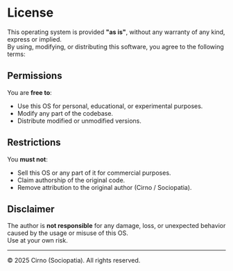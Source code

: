 # License

This operating system is provided **"as is"**, without any warranty of any kind, express or implied.  
By using, modifying, or distributing this software, you agree to the following terms:

## Permissions

You are **free to**:
- Use this OS for personal, educational, or experimental purposes.
- Modify any part of the codebase.
- Distribute modified or unmodified versions.

## Restrictions

You **must not**:
- Sell this OS or any part of it for commercial purposes.
- Claim authorship of the original code.
- Remove attribution to the original author (Cirno / Sociopatia).

## Disclaimer

The author is **not responsible** for any damage, loss, or unexpected behavior caused by the usage or misuse of this OS.  
Use at your own risk.

---

© 2025 Cirno (Sociopatia). All rights reserved.
